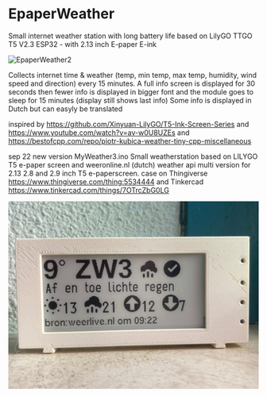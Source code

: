 # EpaperWeather
Small internet weather station with long battery life based on
LilyGO TTGO T5 V2.3 ESP32 - with 2.13 inch E-paper E-ink

![EpaperWeather2](https://user-images.githubusercontent.com/96861311/147851174-d506631a-93f8-4cf2-abf9-ac38e224a274.jpg)

Collects internet time & weather (temp, min temp, max temp, humidity, wind speed and direction)
every 15 minutes. A full info screen is displayed for 30 seconds then fewer info is displayed in bigger font
and the module goes to sleep for 15 minutes (display still shows last info) 
Some info is displayed in Dutch but can easyly be translated

inspired by https://github.com/Xinyuan-LilyGO/T5-Ink-Screen-Series
and https://www.youtube.com/watch?v=av-w0U8UZEs
and https://bestofcpp.com/repo/piotr-kubica-weather-tiny-cpp-miscellaneous

sep 22
new version MyWeather3.ino Small weatherstation based on LILYGO T5 e-paper screen and weeronline.nl (dutch) weather api
multi version for 2.13 2.8 and 2.9 inch T5 e-paperscreen.
case on Thingiverse https://www.thingiverse.com/thing:5534444 and Tinkercad https://www.tinkercad.com/things/7OTrcZbG0LG

![EpaperWeather3](https://github.com/gtmans/EpaperWeather/blob/main/media/TTGO-epaper-2.9-inch-case.png)
